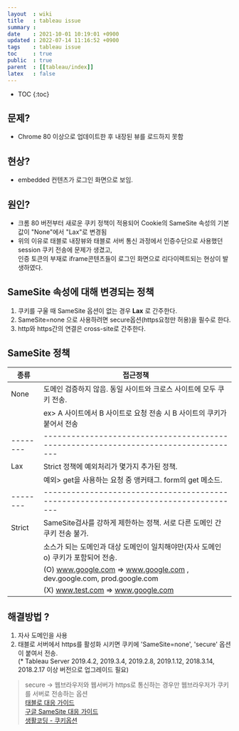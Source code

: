 ```yaml
---
layout  : wiki
title   : tableau issue
summary : 
date    : 2021-10-01 10:19:01 +0900
updated : 2022-07-14 11:16:52 +0900
tags    : tableau issue
toc     : true
public  : true
parent  : [[tableau/index]]
latex   : false
---
```

* TOC
{:toc}

## 문제? 

- Chrome 80 이상으로 업데이트한 후 내장된 뷰를 로드하지 못함

## 현상?  

- embedded 컨텐츠가 로그인 화면으로 보임. 

## 원인? 

- 크롬 80 버전부터 새로운 쿠키 정책이 적용되어 Cookie의 SameSite 속성의 기본값이 "None"에서 "Lax"로 변경됨
- 위의 이유로 태블로 내장뷰와 태블로 서버 통신 과정에서 인증수단으로 사용했던 session 쿠키 전송에 문제가 생겼고, \
인증 토큰의 부재로 iframe콘텐츠들이 로그인 화면으로 리다이렉트되는 현상이 발생하였다.

## SameSite 속성에 대해 변경되는 정책

1. 쿠키를 구울 때 SameSite 옵션이 없는 경우 **Lax** 로 간주한다.
2. SameSite=none 으로 사용하려면 secure옵션(https요청만 허용)을 필수로 한다.
3. http와 https간의 연결은 cross-site로 간주한다.

## SameSite 정책

| 종류   | 접근정책                                                                          |
|--------|-----------------------------------------------------------------------------------|
| None   | 도메인 검증하지 않음. 동일 사이트와 크로스 사이트에 모두 쿠키 전송.               |
|        | ex> A 사이트에서 B 사이트로 요청 전송 시 B 사이트의 쿠키가 붙어서 전송            |
|--------|-----------------------------------------------------------------------------------|
| Lax    | Strict 정책에 예외처리가 몇가지 추가된 정책.                                      |
|        | 예외> get을 사용하는 요청 중 앵커태그. form의 get 메소드.                         |
|--------|-----------------------------------------------------------------------------------|
| Strict | SameSite검사를 강하게 제한하는 정책.  서로 다른 도메인 간 쿠키 전송 불가.         |
|        | 소스가 되는 도메인과 대상 도메인이 일치해야만(자사 도메인o) 쿠키가 포함되어 전송. |
|        | (O) www.google.com => www.google.com , dev.google.com, prod.google.com            |
|        | (X) www.test.com => www.google.com                                                |
    
## 해결방법 ?

1. 자사 도메인을 사용
2. 태블로 서버에서 https를 활성화 시키면 쿠키에 'SameSite=none', 'secure' 옵션이 붙여서 전송.  \
(* Tableau Server 2019.4.2, 2019.3.4, 2019.2.8, 2019.1.12, 2018.3.14, 2018.2.17 이상 버전으로 업그레이드 필요)

> secure -> 웹브라우저와 웹서버가 https로 통신하는 경우만 웹브라우저가 쿠키를 서버로 전송하는 옵션 \
> [태블로 대응 가이드]( https://kb.tableau.com/articles/issue/embedded-views-fail-to-load-after-updating-to-chrome-80?lang=ko-kr) \
> [구글 SameSite 대응 가이드]( https://developers.google.com/search/blog/2020/01/get-ready-for-new-samesitenone-secure?hl=ko) \
> [생활코딩 - 쿠키옵션](https://opentutorials.org/course/3387/21744)
